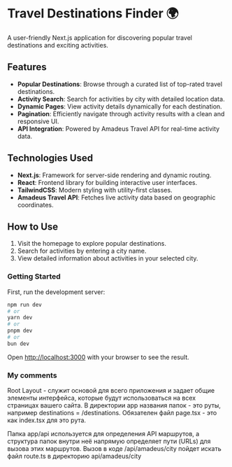 # Travel Destinations Finder 🌍

A user-friendly Next.js application for discovering popular travel destinations and exciting activities.

## Features
- **Popular Destinations**: Browse through a curated list of top-rated travel destinations.
- **Activity Search**: Search for activities by city with detailed location data.
- **Dynamic Pages**: View activity details dynamically for each destination.
- **Pagination**: Efficiently navigate through activity results with a clean and responsive UI.
- **API Integration**: Powered by Amadeus Travel API for real-time activity data.

## Technologies Used
- **Next.js**: Framework for server-side rendering and dynamic routing.
- **React**: Frontend library for building interactive user interfaces.
- **TailwindCSS**: Modern styling with utility-first classes.
- **Amadeus Travel API**: Fetches live activity data based on geographic coordinates.

## How to Use
1. Visit the homepage to explore popular destinations.
2. Search for activities by entering a city name.
3. View detailed information about activities in your selected city.

### Getting Started

First, run the development server:

```bash
npm run dev
# or
yarn dev
# or
pnpm dev
# or
bun dev
```

Open [http://localhost:3000](http://localhost:3000) with your browser to see the result.


### My comments
Root Layout - служит основой для всего приложения и задает общие элементы интерфейса, которые будут использоваться на всех страницах вашего сайта.
В директории app названия папок - это руты, например destinations = /destinations. Обязателен файл page.tsx - это как index.tsx для это рута.

Папка app/api используется для определения API маршрутов, а структура папок внутри неё напрямую определяет пути (URLs) для вызова этих маршрутов. Вызов в коде /api/amadeus/city пойдет искать файл route.ts в директорию api/amadeus/city
